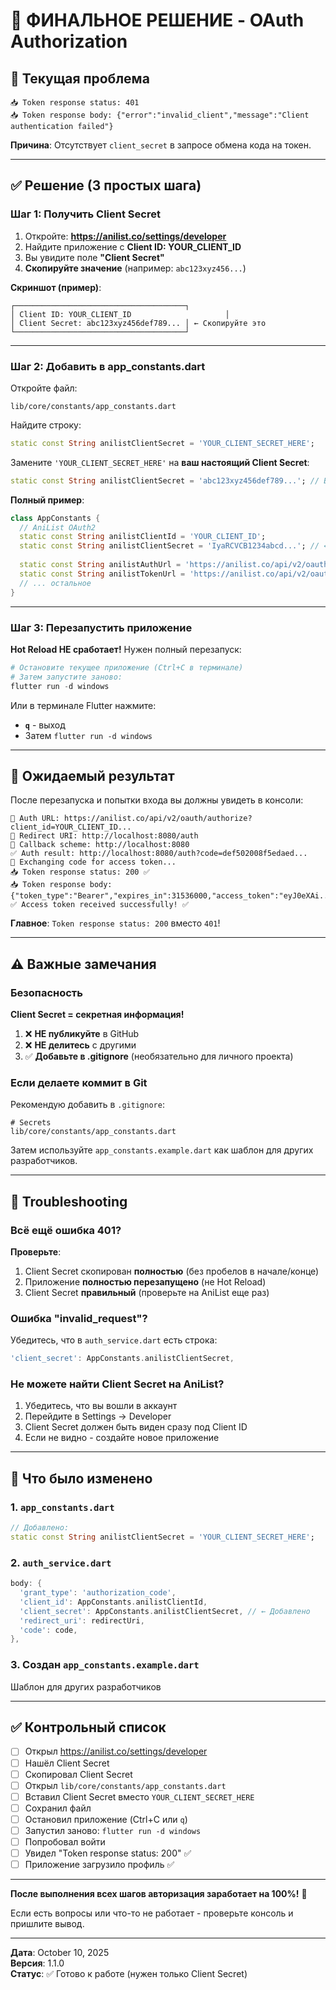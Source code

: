 # 🎯 ФИНАЛЬНОЕ РЕШЕНИЕ - OAuth Authorization

## 🔴 Текущая проблема

```
📥 Token response status: 401
📥 Token response body: {"error":"invalid_client","message":"Client authentication failed"}
```

**Причина**: Отсутствует `client_secret` в запросе обмена кода на токен.

---

## ✅ Решение (3 простых шага)

### Шаг 1: Получить Client Secret

1. Откройте: **https://anilist.co/settings/developer**
2. Найдите приложение с **Client ID: YOUR_CLIENT_ID**
3. Вы увидите поле **"Client Secret"**
4. **Скопируйте значение** (например: `abc123xyz456...`)

**Скриншот (пример)**:
```
┌──────────────────────────────────────┐
│ Client ID: YOUR_CLIENT_ID                     │
│ Client Secret: abc123xyz456def789... │ ← Скопируйте это
└──────────────────────────────────────┘
```

---

### Шаг 2: Добавить в app_constants.dart

Откройте файл:
```
lib/core/constants/app_constants.dart
```

Найдите строку:
```dart
static const String anilistClientSecret = 'YOUR_CLIENT_SECRET_HERE';
```

Замените `'YOUR_CLIENT_SECRET_HERE'` на **ваш настоящий Client Secret**:
```dart
static const String anilistClientSecret = 'abc123xyz456def789...'; // Ваш секрет
```

**Полный пример**:
```dart
class AppConstants {
  // AniList OAuth2
  static const String anilistClientId = 'YOUR_CLIENT_ID';
  static const String anilistClientSecret = 'IyaRCVCB1234abcd...'; // ← Ваш секрет здесь
  
  static const String anilistAuthUrl = 'https://anilist.co/api/v2/oauth/authorize';
  static const String anilistTokenUrl = 'https://anilist.co/api/v2/oauth/token';
  // ... остальное
}
```

---

### Шаг 3: Перезапустить приложение

**Hot Reload НЕ сработает!** Нужен полный перезапуск:

```powershell
# Остановите текущее приложение (Ctrl+C в терминале)
# Затем запустите заново:
flutter run -d windows
```

Или в терминале Flutter нажмите:
- **`q`** - выход
- Затем `flutter run -d windows`

---

## 🎉 Ожидаемый результат

После перезапуска и попытки входа вы должны увидеть в консоли:

```
🔐 Auth URL: https://anilist.co/api/v2/oauth/authorize?client_id=YOUR_CLIENT_ID...
📍 Redirect URI: http://localhost:8080/auth
🔗 Callback scheme: http://localhost:8080
✅ Auth result: http://localhost:8080/auth?code=def502008f5edaed...
🔄 Exchanging code for access token...
📥 Token response status: 200 ✅
📥 Token response body: {"token_type":"Bearer","expires_in":31536000,"access_token":"eyJ0eXAi..."}
✅ Access token received successfully! ✅
```

**Главное**: `Token response status: 200` вместо `401`!

---

## ⚠️ Важные замечания

### Безопасность

**Client Secret = секретная информация!**

1. ❌ **НЕ публикуйте** в GitHub
2. ❌ **НЕ делитесь** с другими
3. ✅ **Добавьте в .gitignore** (необязательно для личного проекта)

### Если делаете коммит в Git

Рекомендую добавить в `.gitignore`:
```
# Secrets
lib/core/constants/app_constants.dart
```

Затем используйте `app_constants.example.dart` как шаблон для других разработчиков.

---

## 🐛 Troubleshooting

### Всё ещё ошибка 401?

**Проверьте**:
1. Client Secret скопирован **полностью** (без пробелов в начале/конце)
2. Приложение **полностью перезапущено** (не Hot Reload)
3. Client Secret **правильный** (проверьте на AniList еще раз)

### Ошибка "invalid_request"?

Убедитесь, что в `auth_service.dart` есть строка:
```dart
'client_secret': AppConstants.anilistClientSecret,
```

### Не можете найти Client Secret на AniList?

1. Убедитесь, что вы вошли в аккаунт
2. Перейдите в Settings → Developer
3. Client Secret должен быть виден сразу под Client ID
4. Если не видно - создайте новое приложение

---

## 📝 Что было изменено

### 1. `app_constants.dart`
```dart
// Добавлено:
static const String anilistClientSecret = 'YOUR_CLIENT_SECRET_HERE';
```

### 2. `auth_service.dart`
```dart
body: {
  'grant_type': 'authorization_code',
  'client_id': AppConstants.anilistClientId,
  'client_secret': AppConstants.anilistClientSecret, // ← Добавлено
  'redirect_uri': redirectUri,
  'code': code,
},
```

### 3. Создан `app_constants.example.dart`
Шаблон для других разработчиков

---

## ✅ Контрольный список

- [ ] Открыл https://anilist.co/settings/developer
- [ ] Нашёл Client Secret
- [ ] Скопировал Client Secret
- [ ] Открыл `lib/core/constants/app_constants.dart`
- [ ] Вставил Client Secret вместо `YOUR_CLIENT_SECRET_HERE`
- [ ] Сохранил файл
- [ ] Остановил приложение (Ctrl+C или `q`)
- [ ] Запустил заново: `flutter run -d windows`
- [ ] Попробовал войти
- [ ] Увидел "Token response status: 200" ✅
- [ ] Приложение загрузило профиль ✅

---

**После выполнения всех шагов авторизация заработает на 100%!** 🚀

Если есть вопросы или что-то не работает - проверьте консоль и пришлите вывод.

---

**Дата**: October 10, 2025  
**Версия**: 1.1.0  
**Статус**: ✅ Готово к работе (нужен только Client Secret)
